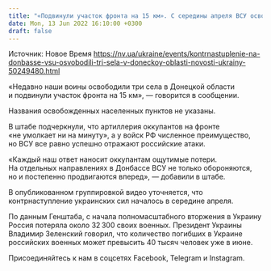 ```yaml
---
title: "«Подвинули участок фронта на 15 км». С середины апреля ВСУ освободили три села в Донецкой области"
date: Mon, 13 Jun 2022 16:10:00 +0300
draft: false
---
```

Источник: Новое Время https://nv.ua/ukraine/events/kontrnastuplenie-na-donbasse-vsu-osvobodili-tri-sela-v-doneckoy-oblasti-novosti-ukrainy-50249480.html


«Недавно наши воины освободили три села в Донецкой области и подвинули участок фронта на 15 км», — говорится в сообщении.

Названия освобожденных населенных пунктов не указаны.

В штабе подчеркнули, что артиллерия оккупантов на фронте «не умолкает ни на минуту», а у войск РФ численное преимущество, но ВСУ все равно успешно отражают российские атаки.

«Каждый наш ответ наносит оккупантам ощутимые потери. На отдельных направлениях в Донбассе ВСУ не только обороняются, но и постепенно продвигаются вперед», — добавили в штабе. 

В опубликованном группировкой видео уточняется, что контрнаступление украинских сил началось в середине апреля.

По данным Генштаба, с начала полномасштабного вторжения в Украину Россия потеряла около 32 300 своих военных. Президент Украины Владимир Зеленский говорил, что количество погибших в Украине российских военных может превысить 40 тысяч человек уже в июне.

Присоединяйтесь к нам в соцсетях Facebook, Telegram и Instagram.

